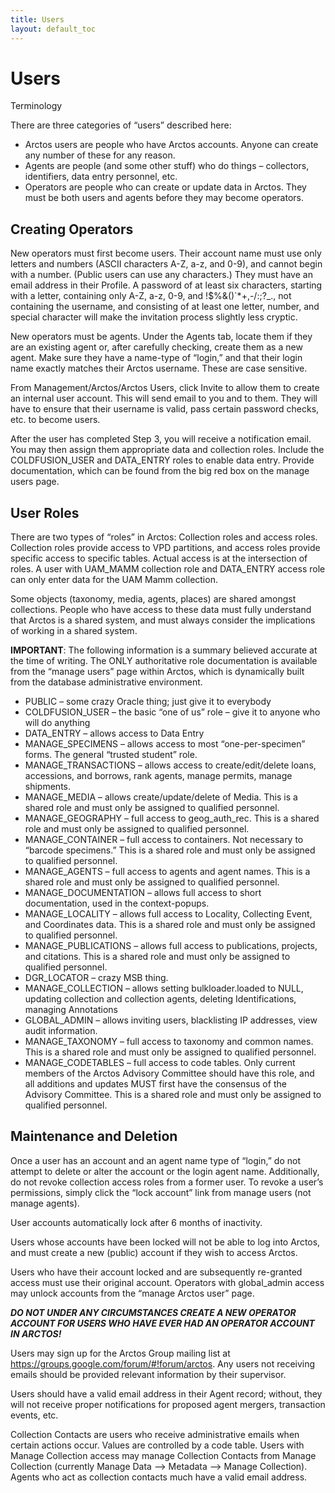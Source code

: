 ```yaml
---
title: Users
layout: default_toc
---
```


# Users

Terminology

There are three categories of “users” described here:

- Arctos users are people who have Arctos accounts. Anyone can create any number of these for any reason.
- Agents are people (and some other stuff) who do things – collectors, identifiers, data entry personnel, etc.
- Operators are people who can create or update data in Arctos. They must be both users and agents before they may become operators.


## Creating Operators

New operators must first become users. Their account name must use only letters and numbers (ASCII characters A-Z, a-z, and 0-9), and cannot begin with a number. (Public users can use any characters.) They must have an email address in their Profile. A password of at least six characters, starting with a letter, containing only A-Z, a-z, 0-9, and !$%&()`*+,-/:;?_., not containing the username, and consisting of at least one letter, number, and special character will make the invitation process slightly less cryptic.
    
New operators must be agents. Under the Agents tab, locate them if they are an existing agent or, after carefully checking, create them as a new agent. Make sure they have a name-type of “login,” and that their login name exactly matches their Arctos username. These are case sensitive.
    
From Management/Arctos/Arctos Users, click Invite to allow them to create an internal user account. This will send email to you and to them. They will have to ensure that their username is valid, pass certain password checks, etc. to become users.
    
After the user has completed Step 3, you will receive a notification email. You may then assign them appropriate data and collection roles. Include the COLDFUSION_USER and DATA_ENTRY roles to enable data entry. Provide documentation, which can be found from the big red box on the manage users page.


## User Roles

There are two types of “roles” in Arctos: Collection roles and access roles. Collection roles provide access to VPD partitions, and access roles provide specific access to specific tables.  Actual access is at the intersection of roles. A user with UAM_MAMM collection role and DATA_ENTRY access role can only enter data for the UAM Mamm collection.

Some objects (taxonomy, media, agents, places) are shared amongst collections. People who have access to these data must fully understand that Arctos is a shared system, and must always consider the implications of working in a shared system.

**IMPORTANT**: The following information is a summary believed accurate at the time of writing. The ONLY authoritative role documentation is available from the “manage users” page within Arctos, which is dynamically built from the database administrative environment.

- PUBLIC – some crazy Oracle thing; just give it to everybody
- COLDFUSION_USER – the basic “one of us” role – give it to anyone who will do anything
- DATA_ENTRY – allows access to Data Entry
- MANAGE_SPECIMENS – allows access to most “one-per-specimen” forms. The general “trusted student” role.
- MANAGE_TRANSACTIONS – allows access to create/edit/delete loans, accessions, and borrows, rank agents, manage permits, manage shipments.
- MANAGE_MEDIA – allows create/update/delete of Media. This is a shared role and must only be assigned to qualified personnel.
- MANAGE_GEOGRAPHY – full access to geog_auth_rec. This is a shared role and must only be assigned to qualified personnel.
- MANAGE_CONTAINER – full access to containers. Not necessary to “barcode specimens.” This is a shared role and must only be assigned to qualified personnel.
- MANAGE_AGENTS – full access to agents and agent names. This is a shared role and must only be assigned to qualified personnel.
- MANAGE_DOCUMENTATION – allows full access to short documentation, used in the context-popups.
- MANAGE_LOCALITY – allows full access to Locality, Collecting Event, and Coordinates data. This is a shared role and must only be assigned to qualified personnel.
- MANAGE_PUBLICATIONS – allows full access to publications, projects, and citations. This is a shared role and must only be assigned to qualified personnel.
- DGR_LOCATOR – crazy MSB thing.
- MANAGE_COLLECTION – allows setting bulkloader.loaded to NULL, updating collection and collection agents, deleting Identifications, managing Annotations
 - GLOBAL_ADMIN – allows inviting users, blacklisting IP addresses, view audit information.
 - MANAGE_TAXONOMY – full access to taxonomy and common names. This is a shared role and must only be assigned to qualified personnel.
- MANAGE_CODETABLES – full access to code tables. Only current members of the Arctos Advisory Committee should have this role, and all additions and updates MUST first have the consensus of the Advisory Committee. This is a shared role and must only be assigned to qualified personnel.


## Maintenance and Deletion

Once a user has an account and an agent name type of “login,” do not attempt to delete or alter the account or the login agent name. Additionally, do not revoke collection access roles from a former user. To revoke a user’s permissions, simply click the “lock account” link from manage users (not manage agents).

User accounts automatically lock after 6 months of inactivity.

Users whose accounts have been locked will not be able to log into Arctos, and must create a new (public) account if they wish to access Arctos.

Users who have their account locked and are subsequently re-granted access must use their original account. Operators with global_admin access may unlock accounts from the “manage Arctos user” page.

**_DO NOT UNDER ANY CIRCUMSTANCES CREATE A NEW OPERATOR ACCOUNT FOR USERS WHO HAVE EVER HAD AN OPERATOR ACCOUNT IN ARCTOS!_**

Users may sign up for the Arctos Group mailing list at https://groups.google.com/forum/#!forum/arctos. Any users not receiving emails should be provided relevant information by their supervisor.

Users should have a valid email address in their Agent record; without, they will not receive proper notifications for proposed agent mergers, transaction events, etc.

Collection Contacts are users who receive administrative emails when certain actions occur. Values are controlled by a code table. Users with Manage Collection access may manage Collection Contacts from Manage Collection (currently Manage Data –> Metadata –> Manage Collection). Agents who act as collection contacts much have a valid email address.